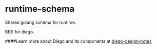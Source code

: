 runtime-schema
==============

Shared golang schema for runtime.

BBS for diego.

####Learn more about Diego and its components at [diego-design-notes](https://github.com/cloudfoundry-incubator/diego-design-notes)
